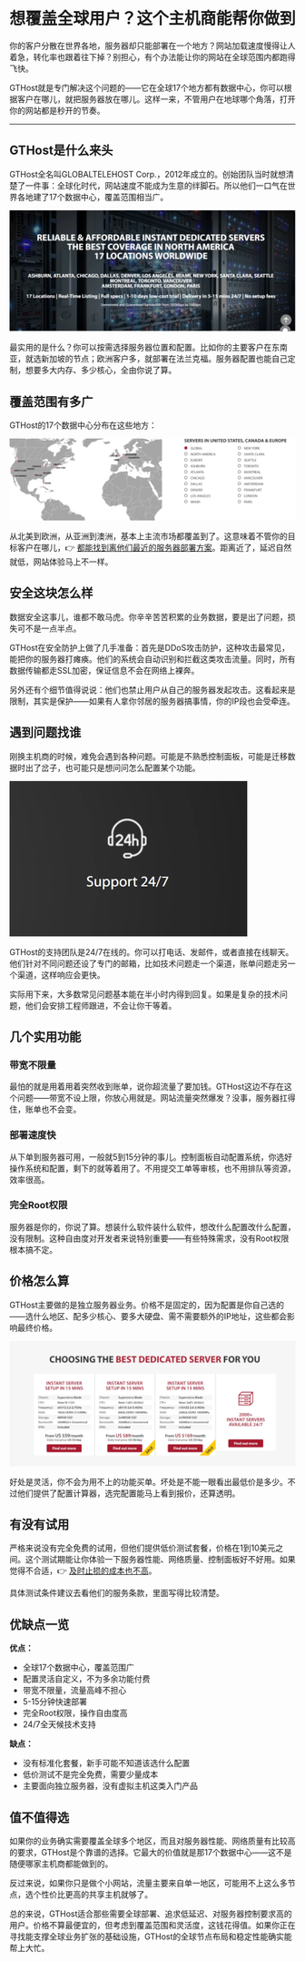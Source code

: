 # 想覆盖全球用户？这个主机商能帮你做到

你的客户分散在世界各地，服务器却只能部署在一个地方？网站加载速度慢得让人着急，转化率也跟着往下掉？别担心，有个办法能让你的网站在全球范围内都跑得飞快。

GTHost就是专门解决这个问题的——它在全球17个地方都有数据中心，你可以根据客户在哪儿，就把服务器放在哪儿。这样一来，不管用户在地球哪个角落，打开你的网站都是秒开的节奏。

---

## GTHost是什么来头

GTHost全名叫GLOBALTELEHOST Corp.，2012年成立的。创始团队当时就想清楚了一件事：全球化时代，网站速度不能成为生意的绊脚石。所以他们一口气在世界各地建了17个数据中心，覆盖范围相当广。

![GTHost全球数据中心分布图](image/333011346133254.webp)

最实用的是什么？你可以按需选择服务器位置和配置。比如你的主要客户在东南亚，就选新加坡的节点；欧洲客户多，就部署在法兰克福。服务器配置也能自己定制，想要多大内存、多少核心，全由你说了算。

## 覆盖范围有多广

GTHost的17个数据中心分布在这些地方：

![GTHost数据中心的具体位置](image/35416392.webp)

从北美到欧洲，从亚洲到澳洲，基本上主流市场都覆盖到了。这意味着不管你的目标客户在哪儿，👉 [都能找到离他们最近的服务器部署方案](https://cp.gthost.com/en/join/72c7e6b2fc118929f9ede2978f008806)。距离近了，延迟自然就低，网站体验马上不一样。

## 安全这块怎么样

数据安全这事儿，谁都不敢马虎。你辛辛苦苦积累的业务数据，要是出了问题，损失可不是一点半点。

GTHost在安全防护上做了几手准备：首先是DDoS攻击防护，这种攻击最常见，能把你的服务器打瘫痪。他们的系统会自动识别和拦截这类攻击流量。同时，所有数据传输都走SSL加密，保证信息不会在网络上裸奔。

另外还有个细节值得说说：他们也禁止用户从自己的服务器发起攻击。这看起来是限制，其实是保护——如果有人拿你邻居的服务器搞事情，你的IP段也会受牵连。

## 遇到问题找谁

刚换主机商的时候，难免会遇到各种问题。可能是不熟悉控制面板，可能是迁移数据时出了岔子，也可能只是想问问怎么配置某个功能。

![GTHost的24/7客户支持团队](image/16858848.webp)

GTHost的支持团队是24/7在线的。你可以打电话、发邮件，或者直接在线聊天。他们针对不同问题还设了专门的邮箱，比如技术问题走一个渠道，账单问题走另一个渠道，这样响应会更快。

实际用下来，大多数常见问题基本能在半小时内得到回复。如果是复杂的技术问题，他们会安排工程师跟进，不会让你干等着。

## 几个实用功能

### 带宽不限量

最怕的就是用着用着突然收到账单，说你超流量了要加钱。GTHost这边不存在这个问题——带宽不设上限，你放心用就是。网站流量突然爆发？没事，服务器扛得住，账单也不会变。

### 部署速度快

从下单到服务器可用，一般就5到15分钟的事儿。控制面板自动配置系统，你选好操作系统和配置，剩下的就等着用了。不用提交工单等审核，也不用排队等资源，效率很高。

### 完全Root权限

服务器是你的，你说了算。想装什么软件装什么软件，想改什么配置改什么配置，没有限制。这种自由度对开发者来说特别重要——有些特殊需求，没有Root权限根本搞不定。

## 价格怎么算

GTHost主要做的是独立服务器业务。价格不是固定的，因为配置是你自己选的——选什么地区、配多少核心、要多大硬盘、需不需要额外的IP地址，这些都会影响最终价格。

![GTHost的定制化配置方案](image/664588299096332.webp)

好处是灵活，你不会为用不上的功能买单。坏处是不能一眼看出最低价是多少。不过他们提供了配置计算器，选完配置能马上看到报价，还算透明。

## 有没有试用

严格来说没有完全免费的试用，但他们提供低价测试套餐，价格在1到10美元之间。这个测试期能让你体验一下服务器性能、网络质量、控制面板好不好用。如果觉得不合适，👉 [及时止损的成本也不高](https://cp.gthost.com/en/join/72c7e6b2fc118929f9ede2978f008806)。

具体测试条件建议去看他们的服务条款，里面写得比较清楚。

## 优缺点一览

**优点：**
- 全球17个数据中心，覆盖范围广
- 配置灵活自定义，不为多余功能付费
- 带宽不限量，流量高峰不担心
- 5-15分钟快速部署
- 完全Root权限，操作自由度高
- 24/7全天候技术支持

**缺点：**
- 没有标准化套餐，新手可能不知道该选什么配置
- 低价测试不是完全免费，需要少量成本
- 主要面向独立服务器，没有虚拟主机这类入门产品

## 值不值得选

如果你的业务确实需要覆盖全球多个地区，而且对服务器性能、网络质量有比较高的要求，GTHost是个靠谱的选择。它最大的价值就是那17个数据中心——这不是随便哪家主机商都能做到的。

反过来说，如果你只是做个小网站，流量主要来自单一地区，可能用不上这么多节点，选个性价比更高的共享主机就够了。

总的来说，GTHost适合那些需要全球部署、追求低延迟、对服务器控制要求高的用户。价格不算最便宜的，但考虑到覆盖范围和灵活度，这钱花得值。如果你正在寻找能支撑全球业务扩张的基础设施，GTHost的全球节点布局和稳定性能确实能帮上大忙。
